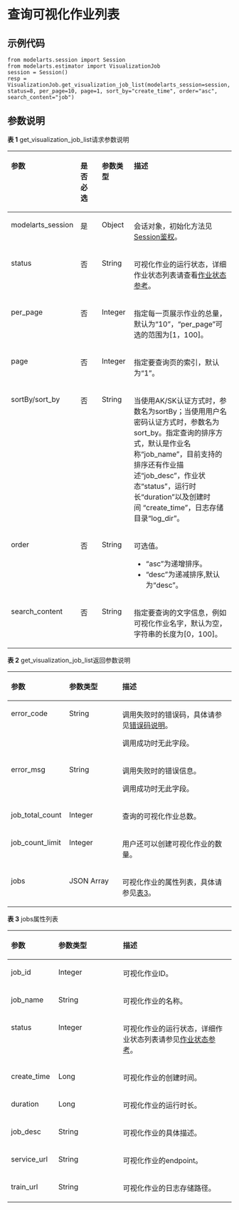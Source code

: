 # 查询可视化作业列表<a name="modelarts_04_0183"></a>

## 示例代码<a name="zh-cn_topic_0170904408_section35881040102516"></a>

```
from modelarts.session import Session
from modelarts.estimator import VisualizationJob
session = Session()
resp = VisualizationJob.get_visualization_job_list(modelarts_session=session, status=8, per_page=10, page=1, sort_by="create_time", order="asc", search_content="job")
```

## 参数说明<a name="zh-cn_topic_0170904408_section85751315416"></a>

**表 1**  get\_visualization\_job\_list请求参数说明

<a name="zh-cn_topic_0170904408_table160254042515"></a>
<table><thead align="left"><tr id="zh-cn_topic_0170904408_row141641202511"><th class="cellrowborder" valign="top" width="21.83%" id="mcps1.2.5.1.1"><p id="zh-cn_topic_0170904408_p11941182519"><a name="zh-cn_topic_0170904408_p11941182519"></a><a name="zh-cn_topic_0170904408_p11941182519"></a>参数</p>
</th>
<th class="cellrowborder" valign="top" width="11.84%" id="mcps1.2.5.1.2"><p id="zh-cn_topic_0170904408_p020119381235"><a name="zh-cn_topic_0170904408_p020119381235"></a><a name="zh-cn_topic_0170904408_p020119381235"></a>是否必选</p>
</th>
<th class="cellrowborder" valign="top" width="14.66%" id="mcps1.2.5.1.3"><p id="zh-cn_topic_0170904408_p611141142510"><a name="zh-cn_topic_0170904408_p611141142510"></a><a name="zh-cn_topic_0170904408_p611141142510"></a>参数类型</p>
</th>
<th class="cellrowborder" valign="top" width="51.67%" id="mcps1.2.5.1.4"><p id="zh-cn_topic_0170904408_p917419250"><a name="zh-cn_topic_0170904408_p917419250"></a><a name="zh-cn_topic_0170904408_p917419250"></a>描述</p>
</th>
</tr>
</thead>
<tbody><tr id="zh-cn_topic_0170904408_row811541192518"><td class="cellrowborder" valign="top" width="21.83%" headers="mcps1.2.5.1.1 "><p id="zh-cn_topic_0170904408_p6891421842"><a name="zh-cn_topic_0170904408_p6891421842"></a><a name="zh-cn_topic_0170904408_p6891421842"></a>modelarts_session</p>
</td>
<td class="cellrowborder" valign="top" width="11.84%" headers="mcps1.2.5.1.2 "><p id="zh-cn_topic_0170904408_p68972047"><a name="zh-cn_topic_0170904408_p68972047"></a><a name="zh-cn_topic_0170904408_p68972047"></a>是</p>
</td>
<td class="cellrowborder" valign="top" width="14.66%" headers="mcps1.2.5.1.3 "><p id="zh-cn_topic_0170904408_p158912219419"><a name="zh-cn_topic_0170904408_p158912219419"></a><a name="zh-cn_topic_0170904408_p158912219419"></a>Object</p>
</td>
<td class="cellrowborder" valign="top" width="51.67%" headers="mcps1.2.5.1.4 "><p id="zh-cn_topic_0170904408_p1689152543"><a name="zh-cn_topic_0170904408_p1689152543"></a><a name="zh-cn_topic_0170904408_p1689152543"></a>会话对象，初始化方法见<a href="Session鉴权概述.md">Session鉴权</a>。</p>
</td>
</tr>
<tr id="zh-cn_topic_0170904408_row1870255121712"><td class="cellrowborder" valign="top" width="21.83%" headers="mcps1.2.5.1.1 "><p id="zh-cn_topic_0170904408_p32743936"><a name="zh-cn_topic_0170904408_p32743936"></a><a name="zh-cn_topic_0170904408_p32743936"></a>status</p>
</td>
<td class="cellrowborder" valign="top" width="11.84%" headers="mcps1.2.5.1.2 "><p id="zh-cn_topic_0170904408_p35013141"><a name="zh-cn_topic_0170904408_p35013141"></a><a name="zh-cn_topic_0170904408_p35013141"></a>否</p>
</td>
<td class="cellrowborder" valign="top" width="14.66%" headers="mcps1.2.5.1.3 "><p id="zh-cn_topic_0170904408_p17492187"><a name="zh-cn_topic_0170904408_p17492187"></a><a name="zh-cn_topic_0170904408_p17492187"></a>String</p>
</td>
<td class="cellrowborder" valign="top" width="51.67%" headers="mcps1.2.5.1.4 "><p id="zh-cn_topic_0170904408_p7581049"><a name="zh-cn_topic_0170904408_p7581049"></a><a name="zh-cn_topic_0170904408_p7581049"></a>可视化作业的运行状态，详细作业状态列表请查看<a href="作业状态参考.md">作业状态参考</a>。</p>
</td>
</tr>
<tr id="zh-cn_topic_0170904408_row13473431189"><td class="cellrowborder" valign="top" width="21.83%" headers="mcps1.2.5.1.1 "><p id="zh-cn_topic_0170904408_p23658592"><a name="zh-cn_topic_0170904408_p23658592"></a><a name="zh-cn_topic_0170904408_p23658592"></a>per_page</p>
</td>
<td class="cellrowborder" valign="top" width="11.84%" headers="mcps1.2.5.1.2 "><p id="zh-cn_topic_0170904408_p37297762"><a name="zh-cn_topic_0170904408_p37297762"></a><a name="zh-cn_topic_0170904408_p37297762"></a>否</p>
</td>
<td class="cellrowborder" valign="top" width="14.66%" headers="mcps1.2.5.1.3 "><p id="zh-cn_topic_0170904408_p1219897"><a name="zh-cn_topic_0170904408_p1219897"></a><a name="zh-cn_topic_0170904408_p1219897"></a>Integer</p>
</td>
<td class="cellrowborder" valign="top" width="51.67%" headers="mcps1.2.5.1.4 "><p id="zh-cn_topic_0170904408_p31702861"><a name="zh-cn_topic_0170904408_p31702861"></a><a name="zh-cn_topic_0170904408_p31702861"></a>指定每一页展示作业的总量，默认为<span class="parmname" id="zh-cn_topic_0170904408_parmname97867401798"><a name="zh-cn_topic_0170904408_parmname97867401798"></a><a name="zh-cn_topic_0170904408_parmname97867401798"></a>“10”</span>，<span class="parmname" id="zh-cn_topic_0170904408_parmname1568975654215"><a name="zh-cn_topic_0170904408_parmname1568975654215"></a><a name="zh-cn_topic_0170904408_parmname1568975654215"></a>“per_page”</span>可选的范围为[1，100]。</p>
</td>
</tr>
<tr id="zh-cn_topic_0170904408_row95079591816"><td class="cellrowborder" valign="top" width="21.83%" headers="mcps1.2.5.1.1 "><p id="zh-cn_topic_0170904408_p25936818"><a name="zh-cn_topic_0170904408_p25936818"></a><a name="zh-cn_topic_0170904408_p25936818"></a>page</p>
</td>
<td class="cellrowborder" valign="top" width="11.84%" headers="mcps1.2.5.1.2 "><p id="zh-cn_topic_0170904408_p20507548"><a name="zh-cn_topic_0170904408_p20507548"></a><a name="zh-cn_topic_0170904408_p20507548"></a>否</p>
</td>
<td class="cellrowborder" valign="top" width="14.66%" headers="mcps1.2.5.1.3 "><p id="zh-cn_topic_0170904408_p50498719"><a name="zh-cn_topic_0170904408_p50498719"></a><a name="zh-cn_topic_0170904408_p50498719"></a>Integer</p>
</td>
<td class="cellrowborder" valign="top" width="51.67%" headers="mcps1.2.5.1.4 "><p id="zh-cn_topic_0170904408_p63864418"><a name="zh-cn_topic_0170904408_p63864418"></a><a name="zh-cn_topic_0170904408_p63864418"></a>指定要查询页的索引，默认为<span class="parmname" id="zh-cn_topic_0170904408_parmname78338361499"><a name="zh-cn_topic_0170904408_parmname78338361499"></a><a name="zh-cn_topic_0170904408_parmname78338361499"></a>“1”</span>。</p>
</td>
</tr>
<tr id="zh-cn_topic_0170904408_row67387717180"><td class="cellrowborder" valign="top" width="21.83%" headers="mcps1.2.5.1.1 "><p id="zh-cn_topic_0170904408_p50718073"><a name="zh-cn_topic_0170904408_p50718073"></a><a name="zh-cn_topic_0170904408_p50718073"></a>sortBy/sort_by</p>
</td>
<td class="cellrowborder" valign="top" width="11.84%" headers="mcps1.2.5.1.2 "><p id="zh-cn_topic_0170904408_p14523285"><a name="zh-cn_topic_0170904408_p14523285"></a><a name="zh-cn_topic_0170904408_p14523285"></a>否</p>
</td>
<td class="cellrowborder" valign="top" width="14.66%" headers="mcps1.2.5.1.3 "><p id="zh-cn_topic_0170904408_p35535404"><a name="zh-cn_topic_0170904408_p35535404"></a><a name="zh-cn_topic_0170904408_p35535404"></a>String</p>
</td>
<td class="cellrowborder" valign="top" width="51.67%" headers="mcps1.2.5.1.4 "><p id="zh-cn_topic_0170904408_p59795496"><a name="zh-cn_topic_0170904408_p59795496"></a><a name="zh-cn_topic_0170904408_p59795496"></a>当使用AK/SK认证方式时，参数名为sortBy；当使用用户名密码认证方式时，参数名为sort_by。指定查询的排序方式，默认是作业名称<span class="parmname" id="zh-cn_topic_0170904408_parmname17930758144210"><a name="zh-cn_topic_0170904408_parmname17930758144210"></a><a name="zh-cn_topic_0170904408_parmname17930758144210"></a>“job_name”</span>，目前支持的排序还有作业描述<span class="parmname" id="zh-cn_topic_0170904408_parmname1813610564317"><a name="zh-cn_topic_0170904408_parmname1813610564317"></a><a name="zh-cn_topic_0170904408_parmname1813610564317"></a>“job_desc”</span>，作业状态<span class="parmname" id="zh-cn_topic_0170904408_parmname1618233134317"><a name="zh-cn_topic_0170904408_parmname1618233134317"></a><a name="zh-cn_topic_0170904408_parmname1618233134317"></a>“status”</span>，运行时长<span class="parmname" id="zh-cn_topic_0170904408_parmname385512024318"><a name="zh-cn_topic_0170904408_parmname385512024318"></a><a name="zh-cn_topic_0170904408_parmname385512024318"></a>“duration”</span>以及创建时间&nbsp;<span class="parmname" id="zh-cn_topic_0170904408_parmname876712920431"><a name="zh-cn_topic_0170904408_parmname876712920431"></a><a name="zh-cn_topic_0170904408_parmname876712920431"></a>“create_time”</span>，日志存储目录<span class="parmname" id="zh-cn_topic_0170904408_parmname36246784319"><a name="zh-cn_topic_0170904408_parmname36246784319"></a><a name="zh-cn_topic_0170904408_parmname36246784319"></a>“log_dir”</span>。</p>
</td>
</tr>
<tr id="zh-cn_topic_0170904408_row168811491182"><td class="cellrowborder" valign="top" width="21.83%" headers="mcps1.2.5.1.1 "><p id="zh-cn_topic_0170904408_p37264510"><a name="zh-cn_topic_0170904408_p37264510"></a><a name="zh-cn_topic_0170904408_p37264510"></a>order</p>
</td>
<td class="cellrowborder" valign="top" width="11.84%" headers="mcps1.2.5.1.2 "><p id="zh-cn_topic_0170904408_p65635300"><a name="zh-cn_topic_0170904408_p65635300"></a><a name="zh-cn_topic_0170904408_p65635300"></a>否</p>
</td>
<td class="cellrowborder" valign="top" width="14.66%" headers="mcps1.2.5.1.3 "><p id="zh-cn_topic_0170904408_p14859083"><a name="zh-cn_topic_0170904408_p14859083"></a><a name="zh-cn_topic_0170904408_p14859083"></a>String</p>
</td>
<td class="cellrowborder" valign="top" width="51.67%" headers="mcps1.2.5.1.4 "><p id="zh-cn_topic_0170904408_p14101615101012"><a name="zh-cn_topic_0170904408_p14101615101012"></a><a name="zh-cn_topic_0170904408_p14101615101012"></a>可选值。</p>
<a name="zh-cn_topic_0170904408_ul96861712131016"></a><a name="zh-cn_topic_0170904408_ul96861712131016"></a><ul id="zh-cn_topic_0170904408_ul96861712131016"><li><span class="parmvalue" id="zh-cn_topic_0170904408_parmvalue16869048294"><a name="zh-cn_topic_0170904408_parmvalue16869048294"></a><a name="zh-cn_topic_0170904408_parmvalue16869048294"></a>“asc”</span>为递增排序。</li><li><span class="parmvalue" id="zh-cn_topic_0170904408_parmvalue32553556913"><a name="zh-cn_topic_0170904408_parmvalue32553556913"></a><a name="zh-cn_topic_0170904408_parmvalue32553556913"></a>“desc”</span>为递减排序,默认为<span class="parmname" id="zh-cn_topic_0170904408_parmname22081434108"><a name="zh-cn_topic_0170904408_parmname22081434108"></a><a name="zh-cn_topic_0170904408_parmname22081434108"></a>“desc”</span>。</li></ul>
</td>
</tr>
<tr id="zh-cn_topic_0170904408_row897014116184"><td class="cellrowborder" valign="top" width="21.83%" headers="mcps1.2.5.1.1 "><p id="zh-cn_topic_0170904408_p32727312"><a name="zh-cn_topic_0170904408_p32727312"></a><a name="zh-cn_topic_0170904408_p32727312"></a>search_content</p>
</td>
<td class="cellrowborder" valign="top" width="11.84%" headers="mcps1.2.5.1.2 "><p id="zh-cn_topic_0170904408_p33666604"><a name="zh-cn_topic_0170904408_p33666604"></a><a name="zh-cn_topic_0170904408_p33666604"></a>否</p>
</td>
<td class="cellrowborder" valign="top" width="14.66%" headers="mcps1.2.5.1.3 "><p id="zh-cn_topic_0170904408_p42640364"><a name="zh-cn_topic_0170904408_p42640364"></a><a name="zh-cn_topic_0170904408_p42640364"></a>String</p>
</td>
<td class="cellrowborder" valign="top" width="51.67%" headers="mcps1.2.5.1.4 "><p id="zh-cn_topic_0170904408_p31317432"><a name="zh-cn_topic_0170904408_p31317432"></a><a name="zh-cn_topic_0170904408_p31317432"></a>指定要查询的文字信息，例如可视化作业名字，默认为空，字符串的长度为[0，100]。</p>
</td>
</tr>
</tbody>
</table>

**表 2**  get\_visualization\_job\_list返回参数说明

<a name="zh-cn_topic_0170904408_table55928961173927"></a>
<table><thead align="left"><tr id="zh-cn_topic_0170904408_row40618446173927"><th class="cellrowborder" valign="top" width="25.92740725927407%" id="mcps1.2.4.1.1"><p id="zh-cn_topic_0170904408_p1631242217407"><a name="zh-cn_topic_0170904408_p1631242217407"></a><a name="zh-cn_topic_0170904408_p1631242217407"></a>参数</p>
</th>
<th class="cellrowborder" valign="top" width="23.71762823717628%" id="mcps1.2.4.1.2"><p id="zh-cn_topic_0170904408_p5427574117407"><a name="zh-cn_topic_0170904408_p5427574117407"></a><a name="zh-cn_topic_0170904408_p5427574117407"></a>参数类型</p>
</th>
<th class="cellrowborder" valign="top" width="50.354964503549645%" id="mcps1.2.4.1.3"><p id="zh-cn_topic_0170904408_p3425893817407"><a name="zh-cn_topic_0170904408_p3425893817407"></a><a name="zh-cn_topic_0170904408_p3425893817407"></a>描述</p>
</th>
</tr>
</thead>
<tbody><tr id="zh-cn_topic_0170904408_row11062410173927"><td class="cellrowborder" valign="top" width="25.92740725927407%" headers="mcps1.2.4.1.1 "><p id="zh-cn_topic_0170904408_p688954611624"><a name="zh-cn_topic_0170904408_p688954611624"></a><a name="zh-cn_topic_0170904408_p688954611624"></a>error_code</p>
</td>
<td class="cellrowborder" valign="top" width="23.71762823717628%" headers="mcps1.2.4.1.2 "><p id="zh-cn_topic_0170904408_p3804851211624"><a name="zh-cn_topic_0170904408_p3804851211624"></a><a name="zh-cn_topic_0170904408_p3804851211624"></a>String</p>
</td>
<td class="cellrowborder" valign="top" width="50.354964503549645%" headers="mcps1.2.4.1.3 "><p id="zh-cn_topic_0170904408_p167825410173"><a name="zh-cn_topic_0170904408_p167825410173"></a><a name="zh-cn_topic_0170904408_p167825410173"></a>调用失败时的错误码，具体请参见<a href="公共参数.md#section29446341644">错误码说明</a>。</p>
<p id="zh-cn_topic_0170904408_p6203060911624"><a name="zh-cn_topic_0170904408_p6203060911624"></a><a name="zh-cn_topic_0170904408_p6203060911624"></a>调用成功时无此字段。</p>
</td>
</tr>
<tr id="zh-cn_topic_0170904408_row52351653173927"><td class="cellrowborder" valign="top" width="25.92740725927407%" headers="mcps1.2.4.1.1 "><p id="zh-cn_topic_0170904408_p4368550411624"><a name="zh-cn_topic_0170904408_p4368550411624"></a><a name="zh-cn_topic_0170904408_p4368550411624"></a>error_msg</p>
</td>
<td class="cellrowborder" valign="top" width="23.71762823717628%" headers="mcps1.2.4.1.2 "><p id="zh-cn_topic_0170904408_p6574380911624"><a name="zh-cn_topic_0170904408_p6574380911624"></a><a name="zh-cn_topic_0170904408_p6574380911624"></a>String</p>
</td>
<td class="cellrowborder" valign="top" width="50.354964503549645%" headers="mcps1.2.4.1.3 "><p id="zh-cn_topic_0170904408_p948081310819"><a name="zh-cn_topic_0170904408_p948081310819"></a><a name="zh-cn_topic_0170904408_p948081310819"></a>调用失败时的错误信息。</p>
<p id="zh-cn_topic_0170904408_p2364831411624"><a name="zh-cn_topic_0170904408_p2364831411624"></a><a name="zh-cn_topic_0170904408_p2364831411624"></a>调用成功时无此字段。</p>
</td>
</tr>
<tr id="zh-cn_topic_0170904408_row63643119173927"><td class="cellrowborder" valign="top" width="25.92740725927407%" headers="mcps1.2.4.1.1 "><p id="zh-cn_topic_0170904408_p90064711624"><a name="zh-cn_topic_0170904408_p90064711624"></a><a name="zh-cn_topic_0170904408_p90064711624"></a>job_total_count</p>
</td>
<td class="cellrowborder" valign="top" width="23.71762823717628%" headers="mcps1.2.4.1.2 "><p id="zh-cn_topic_0170904408_p356648511624"><a name="zh-cn_topic_0170904408_p356648511624"></a><a name="zh-cn_topic_0170904408_p356648511624"></a>Integer</p>
</td>
<td class="cellrowborder" valign="top" width="50.354964503549645%" headers="mcps1.2.4.1.3 "><p id="zh-cn_topic_0170904408_p2044987311624"><a name="zh-cn_topic_0170904408_p2044987311624"></a><a name="zh-cn_topic_0170904408_p2044987311624"></a>查询的可视化作业总数。</p>
</td>
</tr>
<tr id="zh-cn_topic_0170904408_row37532874173927"><td class="cellrowborder" valign="top" width="25.92740725927407%" headers="mcps1.2.4.1.1 "><p id="zh-cn_topic_0170904408_p978994011624"><a name="zh-cn_topic_0170904408_p978994011624"></a><a name="zh-cn_topic_0170904408_p978994011624"></a>job_count_limit</p>
</td>
<td class="cellrowborder" valign="top" width="23.71762823717628%" headers="mcps1.2.4.1.2 "><p id="zh-cn_topic_0170904408_p861842511624"><a name="zh-cn_topic_0170904408_p861842511624"></a><a name="zh-cn_topic_0170904408_p861842511624"></a>Integer</p>
</td>
<td class="cellrowborder" valign="top" width="50.354964503549645%" headers="mcps1.2.4.1.3 "><p id="zh-cn_topic_0170904408_p2700383011624"><a name="zh-cn_topic_0170904408_p2700383011624"></a><a name="zh-cn_topic_0170904408_p2700383011624"></a>用户还可以创建可视化作业的数量。</p>
</td>
</tr>
<tr id="zh-cn_topic_0170904408_row43014622173927"><td class="cellrowborder" valign="top" width="25.92740725927407%" headers="mcps1.2.4.1.1 "><p id="zh-cn_topic_0170904408_p2289544311624"><a name="zh-cn_topic_0170904408_p2289544311624"></a><a name="zh-cn_topic_0170904408_p2289544311624"></a>jobs</p>
</td>
<td class="cellrowborder" valign="top" width="23.71762823717628%" headers="mcps1.2.4.1.2 "><p id="zh-cn_topic_0170904408_p2736646611624"><a name="zh-cn_topic_0170904408_p2736646611624"></a><a name="zh-cn_topic_0170904408_p2736646611624"></a>JSON Array</p>
</td>
<td class="cellrowborder" valign="top" width="50.354964503549645%" headers="mcps1.2.4.1.3 "><p id="zh-cn_topic_0170904408_p209129111624"><a name="zh-cn_topic_0170904408_p209129111624"></a><a name="zh-cn_topic_0170904408_p209129111624"></a>可视化作业的属性列表，具体请参见<a href="#zh-cn_topic_0170904408_table5856678611720">表3</a>。</p>
</td>
</tr>
</tbody>
</table>

**表 3**  jobs属性列表

<a name="zh-cn_topic_0170904408_table5856678611720"></a>
<table><thead align="left"><tr id="zh-cn_topic_0170904408_row5442734111720"><th class="cellrowborder" valign="top" width="21.12%" id="mcps1.2.4.1.1"><p id="zh-cn_topic_0170904408_p1152466011735"><a name="zh-cn_topic_0170904408_p1152466011735"></a><a name="zh-cn_topic_0170904408_p1152466011735"></a>参数</p>
</th>
<th class="cellrowborder" valign="top" width="28.82%" id="mcps1.2.4.1.2"><p id="zh-cn_topic_0170904408_p6108225611735"><a name="zh-cn_topic_0170904408_p6108225611735"></a><a name="zh-cn_topic_0170904408_p6108225611735"></a>参数类型</p>
</th>
<th class="cellrowborder" valign="top" width="50.06%" id="mcps1.2.4.1.3"><p id="zh-cn_topic_0170904408_p4871566411735"><a name="zh-cn_topic_0170904408_p4871566411735"></a><a name="zh-cn_topic_0170904408_p4871566411735"></a>描述</p>
</th>
</tr>
</thead>
<tbody><tr id="zh-cn_topic_0170904408_row133097408619"><td class="cellrowborder" valign="top" width="21.12%" headers="mcps1.2.4.1.1 "><p id="zh-cn_topic_0170904408_p1731016401068"><a name="zh-cn_topic_0170904408_p1731016401068"></a><a name="zh-cn_topic_0170904408_p1731016401068"></a>job_id</p>
</td>
<td class="cellrowborder" valign="top" width="28.82%" headers="mcps1.2.4.1.2 "><p id="zh-cn_topic_0170904408_p1431024019612"><a name="zh-cn_topic_0170904408_p1431024019612"></a><a name="zh-cn_topic_0170904408_p1431024019612"></a>Integer</p>
</td>
<td class="cellrowborder" valign="top" width="50.06%" headers="mcps1.2.4.1.3 "><p id="zh-cn_topic_0170904408_p23107409611"><a name="zh-cn_topic_0170904408_p23107409611"></a><a name="zh-cn_topic_0170904408_p23107409611"></a>可视化作业ID。</p>
</td>
</tr>
<tr id="zh-cn_topic_0170904408_row5375420411720"><td class="cellrowborder" valign="top" width="21.12%" headers="mcps1.2.4.1.1 "><p id="zh-cn_topic_0170904408_p5106217311735"><a name="zh-cn_topic_0170904408_p5106217311735"></a><a name="zh-cn_topic_0170904408_p5106217311735"></a>job_name</p>
</td>
<td class="cellrowborder" valign="top" width="28.82%" headers="mcps1.2.4.1.2 "><p id="zh-cn_topic_0170904408_p4239538711735"><a name="zh-cn_topic_0170904408_p4239538711735"></a><a name="zh-cn_topic_0170904408_p4239538711735"></a>String</p>
</td>
<td class="cellrowborder" valign="top" width="50.06%" headers="mcps1.2.4.1.3 "><p id="zh-cn_topic_0170904408_p1147433311735"><a name="zh-cn_topic_0170904408_p1147433311735"></a><a name="zh-cn_topic_0170904408_p1147433311735"></a>可视化作业的名称。</p>
</td>
</tr>
<tr id="zh-cn_topic_0170904408_row6415138911720"><td class="cellrowborder" valign="top" width="21.12%" headers="mcps1.2.4.1.1 "><p id="zh-cn_topic_0170904408_p3751437211735"><a name="zh-cn_topic_0170904408_p3751437211735"></a><a name="zh-cn_topic_0170904408_p3751437211735"></a>status</p>
</td>
<td class="cellrowborder" valign="top" width="28.82%" headers="mcps1.2.4.1.2 "><p id="zh-cn_topic_0170904408_p1876525711735"><a name="zh-cn_topic_0170904408_p1876525711735"></a><a name="zh-cn_topic_0170904408_p1876525711735"></a>Integer</p>
</td>
<td class="cellrowborder" valign="top" width="50.06%" headers="mcps1.2.4.1.3 "><p id="zh-cn_topic_0170904408_p4359082611735"><a name="zh-cn_topic_0170904408_p4359082611735"></a><a name="zh-cn_topic_0170904408_p4359082611735"></a>可视化作业的运行状态，详细作业状态列表请参见<a href="作业状态参考.md">作业状态参考</a>。</p>
</td>
</tr>
<tr id="zh-cn_topic_0170904408_row3283158911720"><td class="cellrowborder" valign="top" width="21.12%" headers="mcps1.2.4.1.1 "><p id="zh-cn_topic_0170904408_p4854563511735"><a name="zh-cn_topic_0170904408_p4854563511735"></a><a name="zh-cn_topic_0170904408_p4854563511735"></a>create_time</p>
</td>
<td class="cellrowborder" valign="top" width="28.82%" headers="mcps1.2.4.1.2 "><p id="zh-cn_topic_0170904408_p3988237811735"><a name="zh-cn_topic_0170904408_p3988237811735"></a><a name="zh-cn_topic_0170904408_p3988237811735"></a>Long</p>
</td>
<td class="cellrowborder" valign="top" width="50.06%" headers="mcps1.2.4.1.3 "><p id="zh-cn_topic_0170904408_p924721411735"><a name="zh-cn_topic_0170904408_p924721411735"></a><a name="zh-cn_topic_0170904408_p924721411735"></a>可视化作业的创建时间。</p>
</td>
</tr>
<tr id="zh-cn_topic_0170904408_row1504887811720"><td class="cellrowborder" valign="top" width="21.12%" headers="mcps1.2.4.1.1 "><p id="zh-cn_topic_0170904408_p3033297111735"><a name="zh-cn_topic_0170904408_p3033297111735"></a><a name="zh-cn_topic_0170904408_p3033297111735"></a>duration</p>
</td>
<td class="cellrowborder" valign="top" width="28.82%" headers="mcps1.2.4.1.2 "><p id="zh-cn_topic_0170904408_p4105162111735"><a name="zh-cn_topic_0170904408_p4105162111735"></a><a name="zh-cn_topic_0170904408_p4105162111735"></a>Long</p>
</td>
<td class="cellrowborder" valign="top" width="50.06%" headers="mcps1.2.4.1.3 "><p id="zh-cn_topic_0170904408_p3684703211735"><a name="zh-cn_topic_0170904408_p3684703211735"></a><a name="zh-cn_topic_0170904408_p3684703211735"></a>可视化作业的运行时长。</p>
</td>
</tr>
<tr id="zh-cn_topic_0170904408_row3760771211720"><td class="cellrowborder" valign="top" width="21.12%" headers="mcps1.2.4.1.1 "><p id="zh-cn_topic_0170904408_p1794090011735"><a name="zh-cn_topic_0170904408_p1794090011735"></a><a name="zh-cn_topic_0170904408_p1794090011735"></a>job_desc</p>
</td>
<td class="cellrowborder" valign="top" width="28.82%" headers="mcps1.2.4.1.2 "><p id="zh-cn_topic_0170904408_p4392677811735"><a name="zh-cn_topic_0170904408_p4392677811735"></a><a name="zh-cn_topic_0170904408_p4392677811735"></a>String</p>
</td>
<td class="cellrowborder" valign="top" width="50.06%" headers="mcps1.2.4.1.3 "><p id="zh-cn_topic_0170904408_p129930211735"><a name="zh-cn_topic_0170904408_p129930211735"></a><a name="zh-cn_topic_0170904408_p129930211735"></a>可视化作业的具体描述。</p>
</td>
</tr>
<tr id="zh-cn_topic_0170904408_row272279211720"><td class="cellrowborder" valign="top" width="21.12%" headers="mcps1.2.4.1.1 "><p id="zh-cn_topic_0170904408_p766713111735"><a name="zh-cn_topic_0170904408_p766713111735"></a><a name="zh-cn_topic_0170904408_p766713111735"></a>service_url</p>
</td>
<td class="cellrowborder" valign="top" width="28.82%" headers="mcps1.2.4.1.2 "><p id="zh-cn_topic_0170904408_p1705789711735"><a name="zh-cn_topic_0170904408_p1705789711735"></a><a name="zh-cn_topic_0170904408_p1705789711735"></a>String</p>
</td>
<td class="cellrowborder" valign="top" width="50.06%" headers="mcps1.2.4.1.3 "><p id="zh-cn_topic_0170904408_p3951239111735"><a name="zh-cn_topic_0170904408_p3951239111735"></a><a name="zh-cn_topic_0170904408_p3951239111735"></a>可视化作业的endpoint。</p>
</td>
</tr>
<tr id="zh-cn_topic_0170904408_row1439522011725"><td class="cellrowborder" valign="top" width="21.12%" headers="mcps1.2.4.1.1 "><p id="zh-cn_topic_0170904408_p1483044111735"><a name="zh-cn_topic_0170904408_p1483044111735"></a><a name="zh-cn_topic_0170904408_p1483044111735"></a>train_url</p>
</td>
<td class="cellrowborder" valign="top" width="28.82%" headers="mcps1.2.4.1.2 "><p id="zh-cn_topic_0170904408_p6041506311735"><a name="zh-cn_topic_0170904408_p6041506311735"></a><a name="zh-cn_topic_0170904408_p6041506311735"></a>String</p>
</td>
<td class="cellrowborder" valign="top" width="50.06%" headers="mcps1.2.4.1.3 "><p id="zh-cn_topic_0170904408_p6178193811735"><a name="zh-cn_topic_0170904408_p6178193811735"></a><a name="zh-cn_topic_0170904408_p6178193811735"></a>可视化作业的日志存储路径。</p>
</td>
</tr>
</tbody>
</table>

